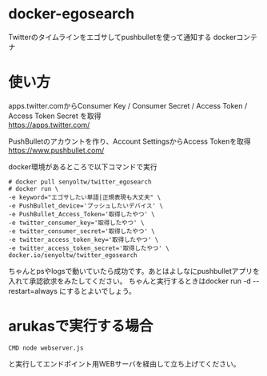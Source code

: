 # docker-egosearch
Twitterのタイムラインをエゴサしてpushbulletを使って通知する dockerコンテナ

# 使い方
apps.twitter.comからConsumer Key / Consumer Secret / Access Token / Access Token Secret を取得  
https://apps.twitter.com/

PushBulletのアカウントを作り、Account SettingsからAccess Tokenを取得  
https://www.pushbullet.com/

docker環境があるところで以下コマンドで実行
```
# docker pull senyoltw/twitter_egosearch
# docker run \
-e keyword="エゴサしたい単語|正規表現も大丈夫" \
-e PushBullet_device='プッシュしたいデバイス' \
-e PushBullet_Access_Token='取得したやつ' \
-e twitter_consumer_key='取得したやつ' \
-e twitter_consumer_secret='取得したやつ' \
-e twitter_access_token_key='取得したやつ' \
-e twitter_access_token_secret='取得したやつ' \
docker.io/senyoltw/twitter_egosearch
```
ちゃんとpsやlogsで動いていたら成功です。あとはよしなにpushbulletアプリを入れて承認欲求をみたしてください。
ちゃんと実行するときはdocker run -d --restart=always にするとよいでしょう。

# arukasで実行する場合
```
CMD node webserver.js
```
と実行してエンドポイント用WEBサーバを経由して立ち上げてください。
